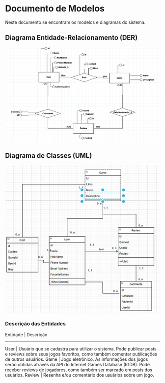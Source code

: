 # Documento de Modelos

Neste documento se encontram os modelos e diagramas do sistema.

## Diagrama Entidade-Relacionamento (DER)

![Diagrama de Entidades-Relacionamentos](img/diagrama-de-entidades.jpeg)

## Diagrama de Classes (UML)

![Diagrama de Classes](img/diagrama-de-classes.jpeg)

### Descrição das Entidades

Entidade     | Descrição
------------- ----------
User         | Usuário que se cadastra para utilizar o sistema. Pode publicar posts e reviews sobre seus jogos favoritos, como também comentar publicações de outros usuários.
Game         | Jogo eletrônico. As informações dos jogos serão obtidas através da API do Internet Games Database (IGDB). Pode receber reviews de jogadores, como também ser marcado em posts dos usuários.
Review       | Resenha e/ou comentário dos usuários sobre um jogo.

